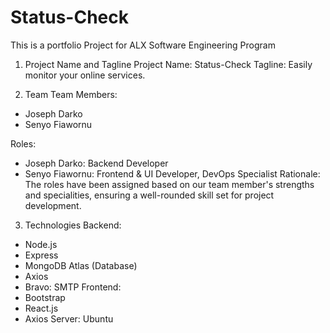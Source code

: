 # Status-Check

This is a portfolio Project for ALX Software Engineering Program

1. Project Name and Tagline
   Project Name: Status-Check
   Tagline: Easily monitor your online services.

2. Team
   Team Members:

- Joseph Darko
- Senyo Fiawornu

Roles:

- Joseph Darko: Backend Developer
- Senyo Fiawornu: Frontend & UI Developer, DevOps Specialist
  Rationale: The roles have been assigned based on our team member's strengths and specialities, ensuring a well-rounded skill set for project development.

3. Technologies
   Backend:

- Node.js
- Express
- MongoDB Atlas (Database)
- Axios
- Bravo: SMTP
  Frontend:
- Bootstrap
- React.js
- Axios
  Server: Ubuntu
